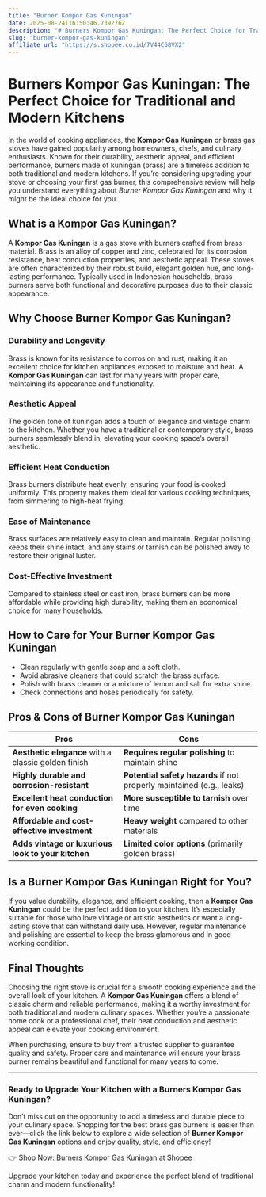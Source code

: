 ```yaml
---
title: "Burner Kompor Gas Kuningan"
date: 2025-08-24T16:50:46.739276Z
description: "# Burners Kompor Gas Kuningan: The Perfect Choice for Traditional and Modern Kitchens..."
slug: "burner-kompor-gas-kuningan"
affiliate_url: "https://s.shopee.co.id/7V44C68VX2"
---
```

# Burners Kompor Gas Kuningan: The Perfect Choice for Traditional and Modern Kitchens

In the world of cooking appliances, the **Kompor Gas Kuningan** or brass gas stoves have gained popularity among homeowners, chefs, and culinary enthusiasts. Known for their durability, aesthetic appeal, and efficient performance, burners made of kuningan (brass) are a timeless addition to both traditional and modern kitchens. If you’re considering upgrading your stove or choosing your first gas burner, this comprehensive review will help you understand everything about *Burner Kompor Gas Kuningan* and why it might be the ideal choice for you.

## What is a Kompor Gas Kuningan?

A **Kompor Gas Kuningan** is a gas stove with burners crafted from brass material. Brass is an alloy of copper and zinc, celebrated for its corrosion resistance, heat conduction properties, and aesthetic appeal. These stoves are often characterized by their robust build, elegant golden hue, and long-lasting performance. Typically used in Indonesian households, brass burners serve both functional and decorative purposes due to their classic appearance.

## Why Choose Burner Kompor Gas Kuningan?

### Durability and Longevity

Brass is known for its resistance to corrosion and rust, making it an excellent choice for kitchen appliances exposed to moisture and heat. A **Kompor Gas Kuningan** can last for many years with proper care, maintaining its appearance and functionality.

### Aesthetic Appeal

The golden tone of kuningan adds a touch of elegance and vintage charm to the kitchen. Whether you have a traditional or contemporary style, brass burners seamlessly blend in, elevating your cooking space’s overall aesthetic.

### Efficient Heat Conduction

Brass burners distribute heat evenly, ensuring your food is cooked uniformly. This property makes them ideal for various cooking techniques, from simmering to high-heat frying.

### Ease of Maintenance

Brass surfaces are relatively easy to clean and maintain. Regular polishing keeps their shine intact, and any stains or tarnish can be polished away to restore their original luster.

### Cost-Effective Investment

Compared to stainless steel or cast iron, brass burners can be more affordable while providing high durability, making them an economical choice for many households.

## How to Care for Your Burner Kompor Gas Kuningan

- Clean regularly with gentle soap and a soft cloth.
- Avoid abrasive cleaners that could scratch the brass surface.
- Polish with brass cleaner or a mixture of lemon and salt for extra shine.
- Check connections and hoses periodically for safety.

## Pros & Cons of Burner Kompor Gas Kuningan

| Pros                                                                 | Cons                                              |
|----------------------------------------------------------------------|---------------------------------------------------|
| **Aesthetic elegance** with a classic golden finish                 | **Requires regular polishing** to maintain shine |
| **Highly durable and corrosion-resistant**                         | **Potential safety hazards** if not properly maintained (e.g., leaks) |
| **Excellent heat conduction for even cooking**                     | **More susceptible to tarnish** over time        |
| **Affordable and cost-effective investment**                        | **Heavy weight** compared to other materials       |
| **Adds vintage or luxurious look to your kitchen**                | **Limited color options** (primarily golden brass) |

## Is a Burner Kompor Gas Kuningan Right for You?

If you value durability, elegance, and efficient cooking, then a **Kompor Gas Kuningan** could be the perfect addition to your kitchen. It’s especially suitable for those who love vintage or artistic aesthetics or want a long-lasting stove that can withstand daily use. However, regular maintenance and polishing are essential to keep the brass glamorous and in good working condition.

## Final Thoughts

Choosing the right stove is crucial for a smooth cooking experience and the overall look of your kitchen. A **Kompor Gas Kuningan** offers a blend of classic charm and reliable performance, making it a worthy investment for both traditional and modern culinary spaces. Whether you’re a passionate home cook or a professional chef, their heat conduction and aesthetic appeal can elevate your cooking environment.

When purchasing, ensure to buy from a trusted supplier to guarantee quality and safety. Proper care and maintenance will ensure your brass burner remains beautiful and functional for many years to come.

---

### Ready to Upgrade Your Kitchen with a Burners Kompor Gas Kuningan?

Don’t miss out on the opportunity to add a timeless and durable piece to your culinary space. Shopping for the best brass gas burners is easier than ever—click the link below to explore a wide selection of **Burner Kompor Gas Kuningan** options and enjoy quality, style, and efficiency!

👉 [Shop Now: Burners Kompor Gas Kuningan at Shopee](https://s.shopee.co.id/7V44C68VX2)

Upgrade your kitchen today and experience the perfect blend of traditional charm and modern functionality!